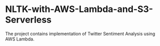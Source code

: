 # NLTK-with-AWS-Lambda-and-S3-Serverless
The project contains implementation of Twitter Sentiment Analysis using AWS Lambda.
